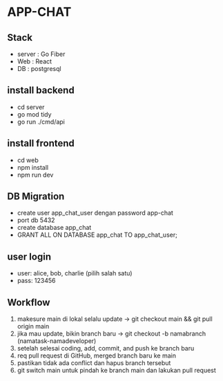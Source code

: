 # APP-CHAT

## Stack 
- server : Go Fiber 
- Web    : React
- DB     : postgresql

## install backend
- cd server
- go mod tidy
- go run ./cmd/api

## install frontend
- cd web
- npm install
- npm run dev

## DB Migration 
- create user app_chat_user dengan password app-chat
- port db 5432 
- create database app_chat 
- GRANT ALL ON DATABASE app_chat TO app_chat_user;

## user login 
- user: alice, bob, charlie (pilih salah satu)
- pass: 123456


## Workflow 
1. makesure main di lokal selalu update -> git checkout main && git pull origin main
2. jika mau update, bikin branch baru -> git checkout -b namabranch (namatask-namadeveloper)
3. setelah selesai coding, add, commit, and push ke branch baru 
4. req pull request di GitHub, merged branch baru ke main 
5. pastikan tidak ada conflict dan hapus branch tersebut
6. git switch main untuk pindah ke branch main dan lakukan pull request